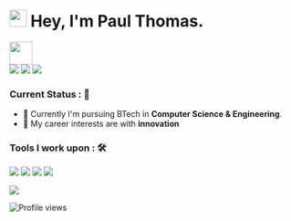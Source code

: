 <h1><img src="https://emojis.slackmojis.com/emojis/images/1531849430/4246/blob-sunglasses.gif?1531849430" width="30"/> <span> Hey, I'm Paul Thomas. </span> </h1>

<img src="https://readme-typing-svg.herokuapp.com?vCenter=true&width=500&lines=Software+Engineer;" height="40"/>

<div>
  <a href="mailto:paulthomas20002@gmail.com">
    <img src="https://img.shields.io/badge/-paulthomas20002%40gmail.com-7B83EB?&style=for-the-badge&logo=Gmail&logoColor=white" ></a>  
  
  <a  href="https://www.instagram.com/paul_thomas_20002/">   
    <img src="https://img.shields.io/badge/@paul_thomas_20002-%23E4405F.svg?&style=for-the-badge&logo=instagram&logoColor=white"></a>  
    
  <a href="https://www.linkedin.com/in/paulthomas20002/">
    <img src="https://img.shields.io/badge/Paul Thomas-%230077B5.svg?&style=for-the-badge&logo=linkedin&logoColor=white" ></a> 
</div>

### Current Status : 📡
- 💼 Currently I'm pursuing BTech in <strong>Computer Science & Engineering</strong>.
- 🤔 My career interests are with <strong>innovation</strong>

### Tools I work upon : 🛠

<img src="https://img.shields.io/badge/React%20-%2314354C.svg?&style=for-the-badge&logo=React&logoColor=white">
<img src="https://img.shields.io/badge/git%20-%23F05032.svg?&style=for-the-badge&logo=git&logoColor=white"/>
<img src="http://img.shields.io/badge/-VS%20Code-000000?style=for-the-badge&logo=Visual-studio-code&logoColor=blue">
<img src="http://img.shields.io/badge/Svelte-23777BB4?style=for-the-badge&logo=svelte&logoColor=blue">


![](https://hit.yhype.me/github/profile?user_id=64391274)

![Profile views](https://komarev.com/ghpvc/?username=PaulThomas&color=blue&style=plastic)
